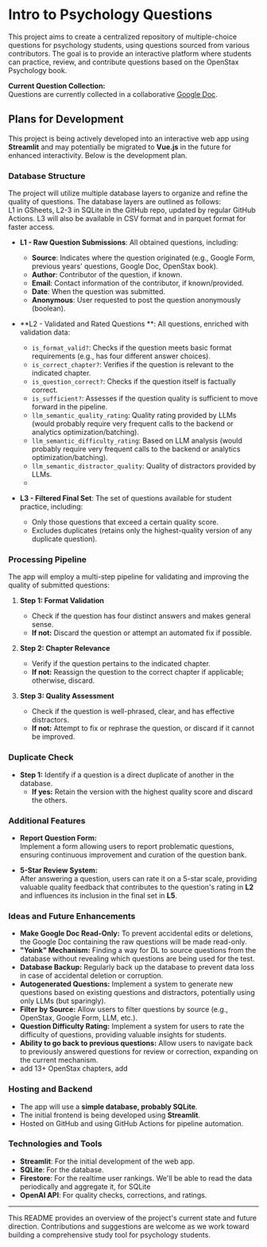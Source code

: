 # Intro to Psychology Questions

This project aims to create a centralized repository of multiple-choice questions for psychology students, using questions sourced from various contributors. The goal is to provide an interactive platform where students can practice, review, and contribute questions based on the OpenStax Psychology book.

**Current Question Collection:**  
Questions are currently collected in a collaborative [Google Doc](https://docs.google.com/document/d/14OcbX4qMwhRGgL2HfmaO_qIqZKjJfzWfvDCaZ8Kxpaw/edit).

## Plans for Development

This project is being actively developed into an interactive web app using **Streamlit** and may potentially be migrated to **Vue.js** in the future for enhanced interactivity. Below is the development plan.

### Database Structure

The project will utilize multiple database layers to organize and refine the quality of questions. The database layers are outlined as follows:  
L1 in GSheets, L2-3 in SQLite in the GitHub repo, updated by regular GitHub Actions.
L3 will also be available in CSV format and in parquet format for faster access.

- **L1 - Raw Question Submissions**: All obtained questions, including:
  - **Source**: Indicates where the question originated (e.g., Google Form, previous years' questions, Google Doc, OpenStax book).
  - **Author**: Contributor of the question, if known.
  - **Email**: Contact information of the contributor, if known/provided.
  - **Date**: When the question was submitted.
  - **Anonymous**: User requested to post the question anonymously (boolean).

- **L2 - Validated and Rated Questions **: All questions, enriched with validation data:
  - `is_format_valid?`: Checks if the question meets basic format requirements (e.g., has four different answer choices).
  - `is_correct_chapter?`: Verifies if the question is relevant to the indicated chapter.
  - `is_question_correct?`: Checks if the question itself is factually correct.
  - `is_sufficient?`: Assesses if the question quality is sufficient to move forward in the pipeline.
  - `llm_semantic_quality_rating`: Quality rating provided by LLMs (would probably require very frequent calls to the backend or analytics optimization/batching).
  - `llm_semantic_difficulty_rating`: Based on LLM analysis (would probably require very frequent calls to the backend or analytics optimization/batching).
  - `llm_semantic_distractor_quality`: Quality of distractors provided by LLMs. 
  - 
- **L3 - Filtered Final Set**: The set of questions available for student practice, including:
  - Only those questions that exceed a certain quality score.
  - Excludes duplicates (retains only the highest-quality version of any duplicate question).

### Processing Pipeline

The app will employ a multi-step pipeline for validating and improving the quality of submitted questions:

1. **Step 1: Format Validation**  
   - Check if the question has four distinct answers and makes general sense.
   - **If not:** Discard the question or attempt an automated fix if possible.

2. **Step 2: Chapter Relevance**  
   - Verify if the question pertains to the indicated chapter.
   - **If not:** Reassign the question to the correct chapter if applicable; otherwise, discard.

3. **Step 3: Quality Assessment**  
   - Check if the question is well-phrased, clear, and has effective distractors.
   - **If not:** Attempt to fix or rephrase the question, or discard if it cannot be improved.

### Duplicate Check

- **Step 1:** Identify if a question is a direct duplicate of another in the database.
  - **If yes:** Retain the version with the highest quality score and discard the others.

### Additional Features

- **Report Question Form:**  
  Implement a form allowing users to report problematic questions, ensuring continuous improvement and curation of the question bank.

- **5-Star Review System:**  
  After answering a question, users can rate it on a 5-star scale, providing valuable quality feedback that contributes to the question's rating in **L2** and influences its inclusion in the final set in **L5**.

### Ideas and Future Enhancements

- **Make Google Doc Read-Only:** To prevent accidental edits or deletions, the Google Doc containing the raw questions will be made read-only.
- **"Yoink" Mechanism:** Finding a way for DL to source questions from the database without revealing which questions are being used for the test.
- **Database Backup:** Regularly back up the database to prevent data loss in case of accidental deletion or corruption.
- **Autogenerated Questions:** Implement a system to generate new questions based on existing questions and distractors, potentially using only LLMs (but sparingly).
- **Filter by Source:** Allow users to filter questions by source (e.g., OpenStax, Google Form, LLM, etc.).
- **Question Difficulty Rating:** Implement a system for users to rate the difficulty of questions, providing valuable insights for students.
- **Ability to go back to previous questions:** Allow users to navigate back to previously answered questions for review or correction, expanding on the current mechanism.
- add 13+ OpenStax chapters, add

### Hosting and Backend

- The app will use a **simple database, probably SQLite**.
- The initial frontend is being developed using **Streamlit**.
- Hosted on GitHub and using GitHub Actions for pipeline automation.

### Technologies and Tools

- **Streamlit**: For the initial development of the web app.
- **SQLite**: For the database.
- **Firestore**: For the realtime user rankings. We'll be able to read the data periodically and aggregate it, for SQLite
- **OpenAI API**: For quality checks, corrections, and ratings.

---

This README provides an overview of the project's current state and future direction. Contributions and suggestions are welcome as we work toward building a comprehensive study tool for psychology students.
